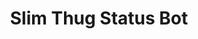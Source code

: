 ---
ee_id: '27'
site: '1'
type: '2'
long_id: 2005-007 Slim Thug Status Bot
url: 2005-007-slim-thug-status-bot
title: Slim Thug Status Bot
year: '2005'
medium: Software
commission:
add_credit:
dims:
pitch: "​Bot which allows a user to ask chat user Slim Thug if his album has gone
  platinum."
ps:
live_url:
related:
youtube:
imgs: slim-thug-2005-007-screenshot-database-ih.jpg
subheading:
year2: '2005'
download:
add_credits:
related_code:
layout: things-i-made
---